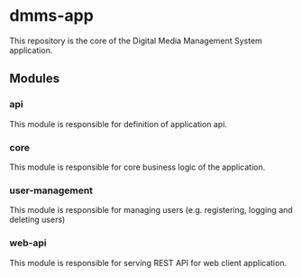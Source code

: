 # dmms-app
This repository is the core of the Digital Media Management System application.

## Modules

### api
This module is responsible for definition of application api.

### core
This module is responsible for core business logic of the application.

### user-management
This module is responsible for managing users (e.g. registering, logging and deleting users) 

### web-api
This module is responsible for serving REST API for web client application.

